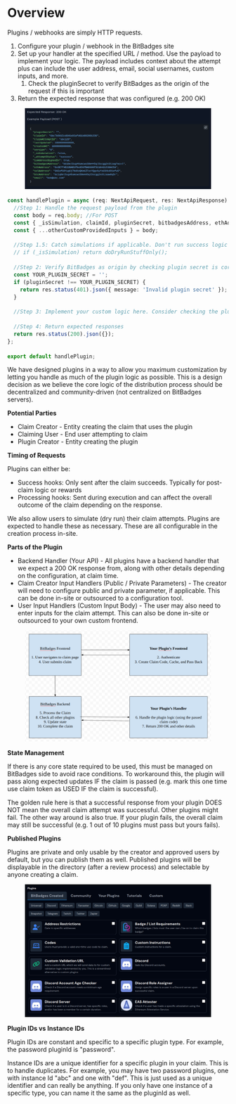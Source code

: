 # Overview

Plugins / webhooks are simply HTTP requests.

1. Configure your plugin / webhook in the BitBadges site
2. Set up your handler at the specified URL / method. Use the payload to implement your logic. The payload includes context about the attempt plus can include the user address, email, social usernames, custom inputs, and more.
   1. Check the pluginSecret to verify BitBadges as the origin of the request if this is important
3. Return the expected response that was configured (e.g. 200 OK)

<figure><img src="../../../.gitbook/assets/image (5) (1).png" alt=""><figcaption></figcaption></figure>

```typescript
const handlePlugin = async (req: NextApiRequest, res: NextApiResponse) => {
  //Step 1: Handle the request payload from the plugin
  const body = req.body; //For POST
  const { _isSimulation, claimId, pluginSecret, bitbadgesAddress, ethAddress, solAddress, btcAddress, lastUpdated, createdAt } = body;
  const { ...otherCustomProvidedInputs } = body;
  
  //Step 1.5: Catch simulations if applicable. Don't run success logic on a dry run
  // if (_isSimulation) return doDryRunStuffOnly();
  
  //Step 2: Verify BitBadges as origin by checking plugin secret is correct
  const YOUR_PLUGIN_SECRET = '';
  if (pluginSecret !== YOUR_PLUGIN_SECRET) {
    return res.status(401).json({ message: 'Invalid plugin secret' });
  }
  
  //Step 3: Implement your custom logic here. Consider checking the plugin's creation / last updated time to implement version control.
  
  //Step 4: Return expected responses
  return res.status(200).json({});
};

export default handlePlugin;
```

We have designed plugins in a way to allow you maximum customization by letting you handle as much of the plugin logic as possible. This is a design decision as we believe the core logic of the distribution process should be decentralized and community-driven (not centralized on BitBadges servers).

**Potential Parties**

* Claim Creator - Entity creating the claim that uses the plugin
* Claiming User - End user attempting to claim
* Plugin Creator - Entity creating the plugin

**Timing of Requests**

Plugins can either be:

* Success hooks: Only sent after the claim succeeds. Typically for post-claim logic or rewards
* Processing hooks: Sent during execution and can affect the overall outcome of the claim depending on the response.

We also allow users to simulate (dry run) their claim attempts. Plugins are expected to handle these as necessary. These are all configurable in the creation process in-site.

**Parts of the Plugin**

* Backend Handler (Your API) - All plugins have a backend handler that we expect a 200 OK response from, along with other details depending on the configuration, at claim time.
* Claim Creator Input Handlers (Public / Private Parameters) - The creator will need to configure public and private parameter, if applicable. This can be done in-site or outsourced to a configuration tool.
* User Input Handlers (Custom Input Body) - The user may also need to enter inputs for the claim attempt. This can also be done in-site or outsourced to your own custom frontend.

<figure><img src="../../../.gitbook/assets/image (5) (1) (1) (1) (1) (1) (1) (1).png" alt=""><figcaption></figcaption></figure>

**State Management**

If there is any core state required to be used, this must be managed on BitBadges side to avoid race conditions. To workaround this, the plugin will pass along expected updates IF the claim is passed (e.g. mark this one time use claim token as USED IF the claim is successful).

The golden rule here is that a successful response from your plugin DOES NOT mean the overall claim attempt was successful. Other plugins might fail. The other way around is also true. If your plugin fails, the overall claim may still be successful (e.g. 1 out of 10 plugins must pass but yours fails).

**Published Plugins**

Plugins are private and only usable by the creator and approved users by default, but you can publish them as well. Published plugins will be displayable in the directory (after a review process) and selectable by anyone creating a claim.

<figure><img src="../../../.gitbook/assets/image (1) (1) (1) (1) (1) (1) (1) (1) (1) (1) (1) (1) (1) (1) (1) (1) (1) (1) (1) (1) (1) (1) (1) (1) (1) (1) (1) (1) (1) (1) (1).png" alt=""><figcaption></figcaption></figure>

**Plugin IDs vs Instance IDs**

Plugin IDs are constant and specific to a specific plugin type. For example, the password pluginId is "password".

Instance IDs are a unique identifier for a specific plugin in your claim. This is to handle duplicates. For example, you may have two password plugins, one with instance Id "abc" and one with "def". This is just used as a unique identifier and can really be anything. If you only have one instance of a specific type, you can name it the same as the pluginId as well.
